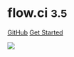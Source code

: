 <!-- _coverpage.md -->

# flow.ci <small>3.5</small>

[GitHub](https://github.com/docsifyjs/docsify/)
[Get Started](#quick-start)

<!-- background image -->

![](../../_images/_cover/bg.png)